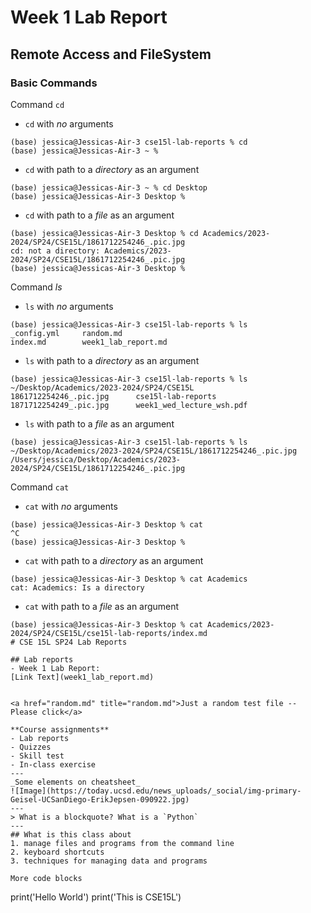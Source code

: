 # Week 1 Lab Report
## Remote Access and FileSystem

### Basic Commands
Command `cd`
- `cd` with _no_ arguments
```
(base) jessica@Jessicas-Air-3 cse15l-lab-reports % cd
(base) jessica@Jessicas-Air-3 ~ % 
```
- `cd` with path to a _directory_ as an argument
```
(base) jessica@Jessicas-Air-3 ~ % cd Desktop  
(base) jessica@Jessicas-Air-3 Desktop % 
```
- `cd` with path to a _file_ as an argument
```
(base) jessica@Jessicas-Air-3 Desktop % cd Academics/2023-2024/SP24/CSE15L/1861712254246_.pic.jpg
cd: not a directory: Academics/2023-2024/SP24/CSE15L/1861712254246_.pic.jpg
(base) jessica@Jessicas-Air-3 Desktop % 
```

Command *ls*
- `ls` with _no_ arguments
```
(base) jessica@Jessicas-Air-3 cse15l-lab-reports % ls
_config.yml		random.md
index.md		week1_lab_report.md
```
- `ls` with path to a _directory_ as an argument
```
(base) jessica@Jessicas-Air-3 cse15l-lab-reports % ls ~/Desktop/Academics/2023-2024/SP24/CSE15L
1861712254246_.pic.jpg		cse15l-lab-reports
1871712254249_.pic.jpg		week1_wed_lecture_wsh.pdf
```
- `ls` with path to a _file_ as an argument
```
(base) jessica@Jessicas-Air-3 cse15l-lab-reports % ls ~/Desktop/Academics/2023-2024/SP24/CSE15L/1861712254246_.pic.jpg
/Users/jessica/Desktop/Academics/2023-2024/SP24/CSE15L/1861712254246_.pic.jpg
```

Command `cat`
- `cat` with _no_ arguments
```
(base) jessica@Jessicas-Air-3 Desktop % cat
^C
(base) jessica@Jessicas-Air-3 Desktop % 
```
- `cat` with path to a _directory_ as an argument
```
(base) jessica@Jessicas-Air-3 Desktop % cat Academics
cat: Academics: Is a directory
```
- `cat` with path to a _file_ as an argument
```
(base) jessica@Jessicas-Air-3 Desktop % cat Academics/2023-2024/SP24/CSE15L/cse15l-lab-reports/index.md
# CSE 15L SP24 Lab Reports

## Lab reports
- Week 1 Lab Report:
[Link Text](week1_lab_report.md)


<a href="random.md" title="random.md">Just a random test file -- Please click</a>

**Course assignments**
- Lab reports
- Quizzes
- Skill test
- In-class exercise
---
_Some elements on cheatsheet_
![Image](https://today.ucsd.edu/news_uploads/_social/img-primary-Geisel-UCSanDiego-ErikJepsen-090922.jpg)
---
> What is a blockquote? What is a `Python`
---
## What is this class about
1. manage files and programs from the command line
2. keyboard shortcuts
3. techniques for managing data and programs

More code blocks

```
print('Hello World')
print('This is CSE15L')
```
```